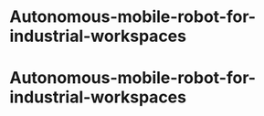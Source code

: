 # Autonomous-mobile-robot-for-industrial-workspaces
# Autonomous-mobile-robot-for-industrial-workspaces
